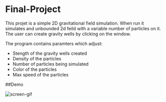 # Final-Project

This projet is a simple 2D gravitational field simulation.
When run it simulates and unbounded 2d feild with a variable number of particles on it. The user can create gravity wells by clicking on the window.

The program contains paramters which adjust:
- Stength of the gravity wells created 
- Density of the particles 
- Number of particles being simulated
- Color of the particles
- Max speed of the particles 

##Demo

![screen-gif](./Demo.gif)
